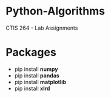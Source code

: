 # Python-Algorithms 
CTIS 264 - Lab Assignments 

# Packages 
- pip install **numpy** <br> 
- pip install **pandas** <br> 
- pip install **matplotlib** <br> 
- pip install **xlrd** <br>
